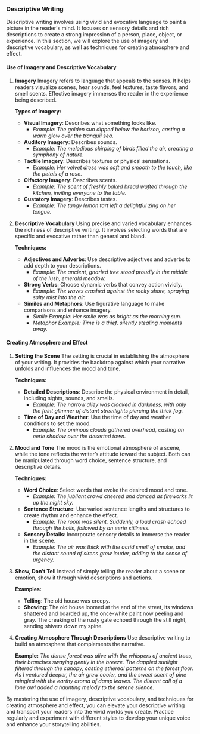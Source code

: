 ### Descriptive Writing

Descriptive writing involves using vivid and evocative language to paint a picture in the reader's mind. It focuses on sensory details and rich descriptions to create a strong impression of a person, place, object, or experience. In this section, we will explore the use of imagery and descriptive vocabulary, as well as techniques for creating atmosphere and effect.

#### Use of Imagery and Descriptive Vocabulary

1. **Imagery**
   Imagery refers to language that appeals to the senses. It helps readers visualize scenes, hear sounds, feel textures, taste flavors, and smell scents. Effective imagery immerses the reader in the experience being described.

   **Types of Imagery:**
   - **Visual Imagery**: Describes what something looks like.
     - *Example: The golden sun dipped below the horizon, casting a warm glow over the tranquil sea.*
   - **Auditory Imagery**: Describes sounds.
     - *Example: The melodious chirping of birds filled the air, creating a symphony of nature.*
   - **Tactile Imagery**: Describes textures or physical sensations.
     - *Example: Her velvet dress was soft and smooth to the touch, like the petals of a rose.*
   - **Olfactory Imagery**: Describes scents.
     - *Example: The scent of freshly baked bread wafted through the kitchen, inviting everyone to the table.*
   - **Gustatory Imagery**: Describes tastes.
     - *Example: The tangy lemon tart left a delightful zing on her tongue.*

2. **Descriptive Vocabulary**
   Using precise and varied vocabulary enhances the richness of descriptive writing. It involves selecting words that are specific and evocative rather than general and bland.

   **Techniques:**
   - **Adjectives and Adverbs**: Use descriptive adjectives and adverbs to add depth to your descriptions.
     - *Example: The ancient, gnarled tree stood proudly in the middle of the lush, emerald meadow.*
   - **Strong Verbs**: Choose dynamic verbs that convey action vividly.
     - *Example: The waves crashed against the rocky shore, spraying salty mist into the air.*
   - **Similes and Metaphors**: Use figurative language to make comparisons and enhance imagery.
     - *Simile Example: Her smile was as bright as the morning sun.*
     - *Metaphor Example: Time is a thief, silently stealing moments away.*

#### Creating Atmosphere and Effect

1. **Setting the Scene**
   The setting is crucial in establishing the atmosphere of your writing. It provides the backdrop against which your narrative unfolds and influences the mood and tone.

   **Techniques:**
   - **Detailed Descriptions**: Describe the physical environment in detail, including sights, sounds, and smells.
     - *Example: The narrow alley was cloaked in darkness, with only the faint glimmer of distant streetlights piercing the thick fog.*
   - **Time of Day and Weather**: Use the time of day and weather conditions to set the mood.
     - *Example: The ominous clouds gathered overhead, casting an eerie shadow over the deserted town.*

2. **Mood and Tone**
   The mood is the emotional atmosphere of a scene, while the tone reflects the writer’s attitude toward the subject. Both can be manipulated through word choice, sentence structure, and descriptive details.

   **Techniques:**
   - **Word Choice**: Select words that evoke the desired mood and tone.
     - *Example: The jubilant crowd cheered and danced as fireworks lit up the night sky.*
   - **Sentence Structure**: Use varied sentence lengths and structures to create rhythm and enhance the effect.
     - *Example: The room was silent. Suddenly, a loud crash echoed through the halls, followed by an eerie stillness.*
   - **Sensory Details**: Incorporate sensory details to immerse the reader in the scene.
     - *Example: The air was thick with the acrid smell of smoke, and the distant sound of sirens grew louder, adding to the sense of urgency.*

3. **Show, Don’t Tell**
   Instead of simply telling the reader about a scene or emotion, show it through vivid descriptions and actions.

   **Examples:**
   - **Telling**: The old house was creepy.
   - **Showing**: The old house loomed at the end of the street, its windows shattered and boarded up, the once-white paint now peeling and gray. The creaking of the rusty gate echoed through the still night, sending shivers down my spine.

4. **Creating Atmosphere Through Descriptions**
   Use descriptive writing to build an atmosphere that complements the narrative.

   **Example:**
   *The dense forest was alive with the whispers of ancient trees, their branches swaying gently in the breeze. The dappled sunlight filtered through the canopy, casting ethereal patterns on the forest floor. As I ventured deeper, the air grew cooler, and the sweet scent of pine mingled with the earthy aroma of damp leaves. The distant call of a lone owl added a haunting melody to the serene silence.*

By mastering the use of imagery, descriptive vocabulary, and techniques for creating atmosphere and effect, you can elevate your descriptive writing and transport your readers into the vivid worlds you create. Practice regularly and experiment with different styles to develop your unique voice and enhance your storytelling abilities.